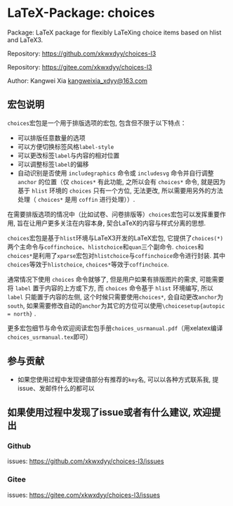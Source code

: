 # LaTeX-Package: choices

Package: LaTeX package for flexibly LaTeXing choice items based on hlist and LaTeX3.

Repository: https://github.com/xkwxdyy/choices-l3

Repository: https://gitee.com/xkwxdyy/choices-l3

Author: Kangwei Xia <kangweixia_xdyy@163.com>

## 宏包说明

`choices`宏包是一个用于排版选项的宏包, 包含但不限于以下特点：
- 可以排版任意数量的选项
- 可以方便切换标签风格`label-style`
- 可以更改标签`label`与内容的相对位置
- 可以调整标签`label`的偏移
- 自动识别是否使用 `includegraphics` 命令或 `includesvg` 命令并自行调整 `anchor` 的位置（仅 `choices*` 有此功能,  之所以会有 `choices*` 命令, 就是因为基于 `hlist` 环境的 `choices` 只有一个方位, 无法更改, 所以需要用另外的方法处理（ `choices*` 是用 `coffin` 进行处理））.
<!-- **此功能的实现需要将 `expl3` 宏包更新至最新（至少是2021-11-12后）, 否则可能无法使用且会报错.** -->

在需要排版选项的情况中（比如试卷、问卷排版等）`choices`宏包可以发挥重要作用, 旨在让用户更多关注在内容本身, 契合LaTeX的内容与样式分离的思想. 

`choices`宏包是基于`hlist`环境与LaTeX3开发的LaTeX宏包, 它提供了`choices(*)` 两个主命令与`coffinchoice`、`hlistchoice`和`quan`三个副命令. `choices`和`choices*`是利用了`xparse`宏包对`hlistchoice`与`coffinchoice`命令进行封装. 其中`choices`等效于`hlistchoice`, `choices*`等效于`coffinchoice`. 

  通常情况下使用 `choices` 命令就够了, 但是用户如果有排版图片的需求, 可能需要将 `label` 置于内容的上方或下方, 而 `choices` 命令基于 `hlist` 环境编写, 所以`label` 只能置于内容的左侧, 这个时候只需要使用`choices*`, 会自动更改`anchor`为`south`, 如果需要修改自动的`anchor`为其它的方位可以使用`\choicesetup{autopic = north}` .

更多宏包细节与命令欢迎阅读宏包手册`choices_usrmanual.pdf`（用xelatex编译`choices_usrmanual.tex`即可）


## 参与贡献
- 如果您使用过程中发现键值部分有推荐的`key`名, 可以以各种方式联系我, 提issue、发邮件什么的都可以

## 如果使用过程中发现了issue或者有什么建议, 欢迎提出
### Github
issues: https://github.com/xkwxdyy/choices-l3/issues

### Gitee
issues: https://gitee.com/xkwxdyy/choices-l3/issues
